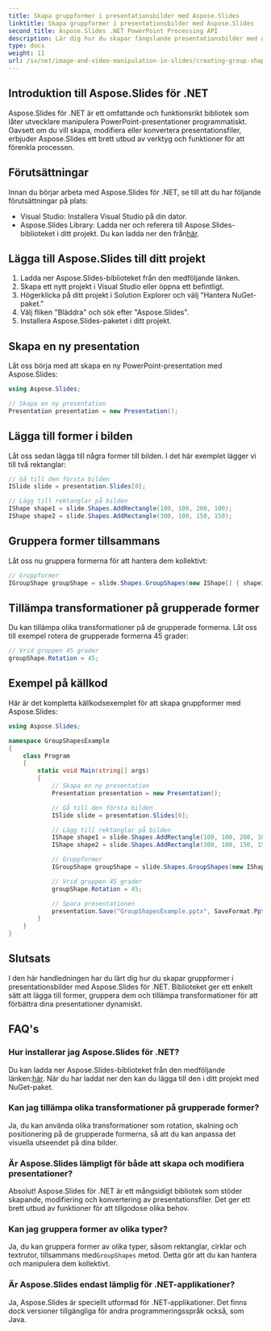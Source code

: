 ```yaml
---
title: Skapa gruppformer i presentationsbilder med Aspose.Slides
linktitle: Skapa gruppformer i presentationsbilder med Aspose.Slides
second_title: Aspose.Slides .NET PowerPoint Processing API
description: Lär dig hur du skapar fängslande presentationsbilder med gruppformer med Aspose.Slides för .NET. Följ vår steg-för-steg-guide och källkodsexempel för att enkelt lägga till, gruppera och transformera former, vilket förbättrar dina presentationer.
type: docs
weight: 11
url: /sv/net/image-and-video-manipulation-in-slides/creating-group-shapes/
---
```


## Introduktion till Aspose.Slides för .NET

Aspose.Slides för .NET är ett omfattande och funktionsrikt bibliotek som låter utvecklare manipulera PowerPoint-presentationer programmatiskt. Oavsett om du vill skapa, modifiera eller konvertera presentationsfiler, erbjuder Aspose.Slides ett brett utbud av verktyg och funktioner för att förenkla processen.

## Förutsättningar

Innan du börjar arbeta med Aspose.Slides för .NET, se till att du har följande förutsättningar på plats:

- Visual Studio: Installera Visual Studio på din dator.
-  Aspose.Slides Library: Ladda ner och referera till Aspose.Slides-biblioteket i ditt projekt. Du kan ladda ner den från[här](https://releases.aspose.com/slides/net/).

## Lägga till Aspose.Slides till ditt projekt

1. Ladda ner Aspose.Slides-biblioteket från den medföljande länken.
2. Skapa ett nytt projekt i Visual Studio eller öppna ett befintligt.
3. Högerklicka på ditt projekt i Solution Explorer och välj "Hantera NuGet-paket."
4. Välj fliken "Bläddra" och sök efter "Aspose.Slides".
5. Installera Aspose.Slides-paketet i ditt projekt.

## Skapa en ny presentation

Låt oss börja med att skapa en ny PowerPoint-presentation med Aspose.Slides:

```csharp
using Aspose.Slides;

// Skapa en ny presentation
Presentation presentation = new Presentation();
```

## Lägga till former i bilden

Låt oss sedan lägga till några former till bilden. I det här exemplet lägger vi till två rektanglar:

```csharp
// Gå till den första bilden
ISlide slide = presentation.Slides[0];

// Lägg till rektanglar på bilden
IShape shape1 = slide.Shapes.AddRectangle(100, 100, 200, 100);
IShape shape2 = slide.Shapes.AddRectangle(300, 100, 150, 150);
```

## Gruppera former tillsammans

Låt oss nu gruppera formerna för att hantera dem kollektivt:

```csharp
// Gruppformer
IGroupShape groupShape = slide.Shapes.GroupShapes(new IShape[] { shape1, shape2 });
```

## Tillämpa transformationer på grupperade former

Du kan tillämpa olika transformationer på de grupperade formerna. Låt oss till exempel rotera de grupperade formerna 45 grader:

```csharp
// Vrid gruppen 45 grader
groupShape.Rotation = 45;
```

## Exempel på källkod

Här är det kompletta källkodsexemplet för att skapa gruppformer med Aspose.Slides:

```csharp
using Aspose.Slides;

namespace GroupShapesExample
{
    class Program
    {
        static void Main(string[] args)
        {
            // Skapa en ny presentation
            Presentation presentation = new Presentation();

            // Gå till den första bilden
            ISlide slide = presentation.Slides[0];

            // Lägg till rektanglar på bilden
            IShape shape1 = slide.Shapes.AddRectangle(100, 100, 200, 100);
            IShape shape2 = slide.Shapes.AddRectangle(300, 100, 150, 150);

            // Gruppformer
            IGroupShape groupShape = slide.Shapes.GroupShapes(new IShape[] { shape1, shape2 });

            // Vrid gruppen 45 grader
            groupShape.Rotation = 45;

            // Spara presentationen
            presentation.Save("GroupShapesExample.pptx", SaveFormat.Pptx);
        }
    }
}
```

## Slutsats

I den här handledningen har du lärt dig hur du skapar gruppformer i presentationsbilder med Aspose.Slides för .NET. Biblioteket ger ett enkelt sätt att lägga till former, gruppera dem och tillämpa transformationer för att förbättra dina presentationer dynamiskt.

## FAQ's

### Hur installerar jag Aspose.Slides för .NET?

 Du kan ladda ner Aspose.Slides-biblioteket från den medföljande länken:[här](https://releases.aspose.com/slides/net/). När du har laddat ner den kan du lägga till den i ditt projekt med NuGet-paket.

### Kan jag tillämpa olika transformationer på grupperade former?

Ja, du kan använda olika transformationer som rotation, skalning och positionering på de grupperade formerna, så att du kan anpassa det visuella utseendet på dina bilder.

### Är Aspose.Slides lämpligt för både att skapa och modifiera presentationer?

Absolut! Aspose.Slides för .NET är ett mångsidigt bibliotek som stöder skapande, modifiering och konvertering av presentationsfiler. Det ger ett brett utbud av funktioner för att tillgodose olika behov.

### Kan jag gruppera former av olika typer?

 Ja, du kan gruppera former av olika typer, såsom rektanglar, cirklar och textrutor, tillsammans med`GroupShapes` metod. Detta gör att du kan hantera och manipulera dem kollektivt.

### Är Aspose.Slides endast lämplig för .NET-applikationer?

Ja, Aspose.Slides är speciellt utformad för .NET-applikationer. Det finns dock versioner tillgängliga för andra programmeringsspråk också, som Java.